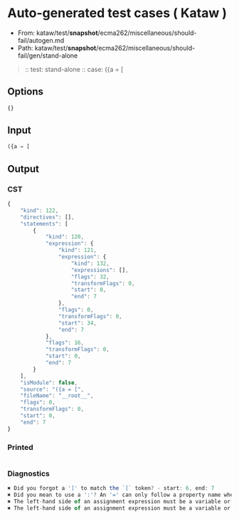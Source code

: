 # Auto-generated test cases ( Kataw )
- From: kataw/test/__snapshot__/ecma262/miscellaneous/should-fail/autogen.md
- Path: kataw/test/__snapshot__/ecma262/miscellaneous/should-fail/gen/stand-alone
> :: test: stand-alone
> :: case: ({a = [
## Options

`````js
{}
`````
## Input

`````js
({a = [
`````
## Output

### CST

```javascript
{
    "kind": 122,
    "directives": [],
    "statements": [
        {
            "kind": 120,
            "expression": {
                "kind": 121,
                "expression": {
                    "kind": 132,
                    "expressions": [],
                    "flags": 32,
                    "transformFlags": 0,
                    "start": 0,
                    "end": 7
                },
                "flags": 0,
                "transformFlags": 0,
                "start": 34,
                "end": 7
            },
            "flags": 16,
            "transformFlags": 0,
            "start": 0,
            "end": 7
        }
    ],
    "isModule": false,
    "source": "({a = [",
    "fileName": "__root__",
    "flags": 0,
    "transformFlags": 0,
    "start": 0,
    "end": 7
}
```

### Printed

```javascript

```

### Diagnostics

```javascript
✖ Did you forgot a ']' to match the `[` token? - start: 6, end: 7
✖ Did you mean to use a ':'? An '=' can only follow a property name when the containing object literal is part of a destructuring - start: 7, end: 7
✖ The left-hand side of an assignment expression must be a variable or a property access - start: 7, end: 7
✖ The left-hand side of an assignment expression must be a variable or a property access - start: 7, end: 7

```

